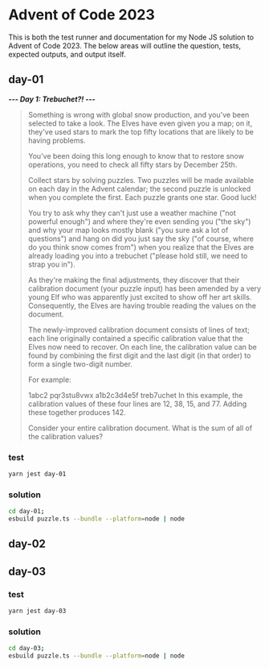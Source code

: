# Advent of Code 2023

This is both the test runner and documentation for my Node JS solution to Advent of Code 2023.
The below areas will outline the question, tests, expected outputs, and output itself.

## day-01

**_--- Day 1: Trebuchet?! ---_**

> Something is wrong with global snow production, and you've been selected to take a look. The Elves have even given you a map; on it, they've used stars to mark the top fifty locations that are likely to be having problems.
>
> You've been doing this long enough to know that to restore snow operations, you need to check all fifty stars by December 25th.
>
> Collect stars by solving puzzles. Two puzzles will be made available on each day in the Advent calendar; the second puzzle is unlocked when you complete the first. Each puzzle grants one star. Good luck!
>
> You try to ask why they can't just use a weather machine ("not powerful enough") and where they're even sending you ("the sky") and why your map looks mostly blank ("you sure ask a lot of questions") and hang on did you just say the sky ("of course, where do you think snow comes from") when you realize that the Elves are already loading you into a trebuchet ("please hold still, we need to strap you in").
>
> As they're making the final adjustments, they discover that their calibration document (your puzzle input) has been amended by a very young Elf who was apparently just excited to show off her art skills. Consequently, the Elves are having trouble reading the values on the document.
>
> The newly-improved calibration document consists of lines of text; each line originally contained a specific calibration value that the Elves now need to recover. On each line, the calibration value can be found by combining the first digit and the last digit (in that order) to form a single two-digit number.
>
> For example:
>
> 1abc2
> pqr3stu8vwx
> a1b2c3d4e5f
> treb7uchet
> In this example, the calibration values of these four lines are 12, 38, 15, and 77. Adding these together produces 142.
>
> Consider your entire calibration document. What is the sum of all of the calibration values?

### test

```sh
yarn jest day-01
```

### solution

```sh
cd day-01;
esbuild puzzle.ts --bundle --platform=node | node
```

## day-02

## day-03

### test

```sh
yarn jest day-03
```

### solution

```sh
cd day-03;
esbuild puzzle.ts --bundle --platform=node | node
```
